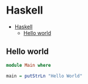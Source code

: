 # Haskell

<!--ts-->
* [Haskell](hasekll.md#haskell)
   * [Hello world](hasekll.md#hello-world)

<!-- Added by: runner, at: Mon Sep 27 12:58:21 UTC 2021 -->

<!--te-->

## Hello world
```haskell
module Main where

main = putStrLn "Hello World"
```
